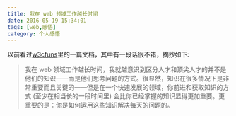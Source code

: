 ```yaml
---
title: 我在 web 领域工作越长时间
date: 2016-05-19 15:34:01
tags: [web,感悟]
category: 个人感悟
---
```

以前看过[w3cfuns](http://www.w3cfuns.com)里的一篇文档，其中有一段话很不错，摘抄如下:
>我在 web 领域工作越长时间，我就越意识到区分人才和顶尖人才的并不是他们的知识——而是他们思考问题的方式。很显然，知识在很多情况下是非常重要而且关键的——但是在一个快速发展的领域，你前进和获取知识的方式 (至少在相当长的一段时间里) 会比你已经掌握的知识显得更加重要。更重要的是：你是如何运用这些知识解决每天的问题的。